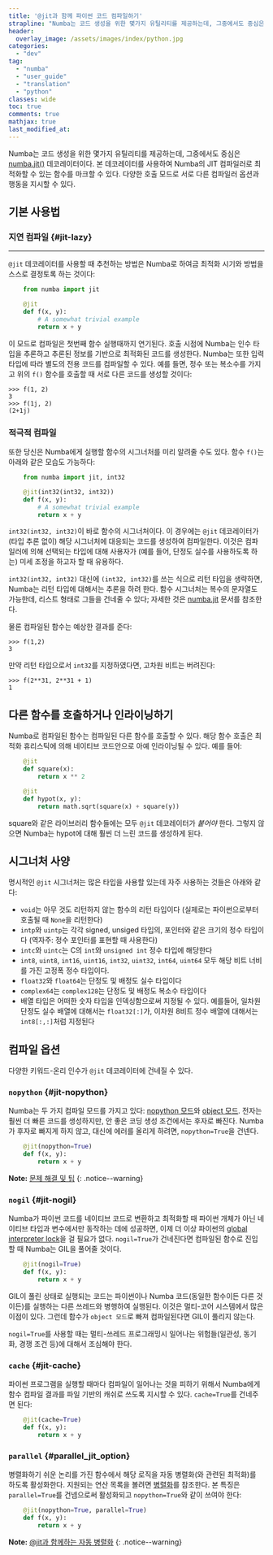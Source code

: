```yaml
---
title: '@jit과 함께 파이썬 코드 컴파일하기'
strapline: "Numba는 코드 생성을 위한 몇가지 유틸리티를 제공하는데, 그중에서도 중심은 numba.jit() 데코레이터이다."
header:
  overlay_image: /assets/images/index/python.jpg
categories:
  - "dev"
tag:
  - "numba"
  - "user_guide"
  - "translation"
  - "python"
classes: wide
toc: true
comments: true
mathjax: true
last_modified_at: 
---
```


Numba는 코드 생성을 위한 몇가지 유틸리티를 제공하는데, 그중에서도 중심은 [numba.jit()](http://numba.pydata.org/numba-doc/latest/reference/jit-compilation.html#numba.jit) 데코레이터이다.
본 데코레이터를 사용하여 Numba의 JIT 컴파일러로 최적화할 수 있는 함수를 마크할 수 있다.
다양한 호출 모드로 서로 다른 컴파일러 옵션과 행동을 지시할 수 있다.

## 기본 사용법

### 지연 컴파일 {#jit-lazy}
----------------

`@jit` 데코레이터를 사용할 때 추천하는 방법은 Numba로 하여금 최적화 시기와 방법을 스스로 결정토록 하는 것이다:

```python
    from numba import jit

    @jit
    def f(x, y):
        # A somewhat trivial example
        return x + y
```

이 모드로 컴파일은 첫번째 함수 실행때까지 연기된다. 
호출 시점에 Numba는 인수 타입을 추론하고 추론된 정보를 기반으로 최적화된 코드를 생성한다.
Numba는 또한 입력 타입에 따라 별도의 전용 코드를 컴파일할 수 있다.
예를 들면, 정수 또는 복소수를 가지고 위의 `f()` 함수를 호출할 때 서로 다른 코드를 생성할 것이다:

    >>> f(1, 2)
    3
    >>> f(1j, 2)
    (2+1j)

### 적극적 컴파일

또한 당신은 Numba에게 실행할 함수의 시그너처를 미리 알려줄 수도 있다. 
함수 `f()`는 아래와 같은 모습도 가능하다:

```python
    from numba import jit, int32

    @jit(int32(int32, int32))
    def f(x, y):
        # A somewhat trivial example
        return x + y
```

`int32(int32, int32)`이 바로 함수의 시그너처이다. 
이 경우에는 `@jit` 데코레이터가 (타입 추론 없이) 해당 시그너처에 대응되는 코드를 생성하여 컴파일한다.
이것은 컴파일러에 의해 선택되는 타입에 대해 사용자가 (예를 들어, 단정도 실수를 사용하도록 하는) 미세 조정을 하고자 할 때 유용하다.

`int32(int32, int32)` 대신에 `(int32, int32)`를 쓰는 식으로 리턴 타입을 생략하면, Numba는 리턴 타입에 대해서는 추론을 하려 한다.
함수 시그너처는 복수의 문자열도 가능한데, 리스트 형태로 그들을 건네줄 수 있다;
자세한 것은 [numba.jit](http://numba.pydata.org/numba-doc/latest/reference/jit-compilation.html#numba.jit) 문서를 참조한다.

물론 컴파일된 함수는 예상한 결과를 준다:

    >>> f(1,2)
    3

만약 리턴 타입으로서 `int32`를 지정하였다면, 고차원 비트는 버려진다:

    >>> f(2**31, 2**31 + 1)
    1

## 다른 함수를 호출하거나 인라이닝하기

Numba로 컴파일된 함수는 컴파일된 다른 함수를 호출할 수 있다.
해당 함수 호출은 최적화 휴리스틱에 의해 네이티브 코드안으로 아예 인라이닝될 수 있다.
예를 들어:

```python
    @jit
    def square(x):
        return x ** 2

    @jit
    def hypot(x, y):
        return math.sqrt(square(x) + square(y))
```

square와 같은 라이브러리 함수들에는 모두 `@jit` 데코레이터가 *붙어야* 한다.
그렇지 않으면 Numba는 hypot에 대해 훨씬 더 느린 코드를 생성하게 된다.

## 시그너처 사양

명시적인 `@jit` 시그너처는 많은 타입을 사용할 있는데 자주 사용하는 것들은 아래와 같다:

-   `void`는 아무 것도 리턴하지 않는 함수의 리턴 타입이다 (실제로는 파이썬으로부터 호출될 때 `None`을 리턴한다)
-   `intp`와 `uintp`는 각각 signed, unsiged 타입의, 포인터와 같은 크기의 정수 타입이다 (역자주: 정수 포인터를 표현할 때 사용한다)
-   `intc`와 `uintc`는 C의 `int`와 `unsigned int` 정수 타입에 해당한다
-   `int8`, `uint8`, `int16`, `uint16`, `int32`, `uint32`, `int64`, `uint64` 모두 해당 비트 너비를 가진 고정폭 정수 타입이다.
-   `float32`와 `float64`는 단정도 및 배정도 실수 타입이다
-   `complex64`는 `complex128`는 단정도 및 배정도 복소수 타입이다
-   배열 타입은 어떠한 숫자 타입을 인덱싱함으로써 지정될 수 있다. 
    예를들어, 일차원 단정도 실수 배열에 대해서는 `float32[:]`가, 이차원 8비트 정수 배열에 대해서는 `int8[:,:]`처럼 지정된다

## 컴파일 옵션 

다양한 키워드-온리 인수가 `@jit` 데코레이터에 건네질 수 있다.

### `nopython` {#jit-nopython}

Numba는 두 가지 컴파일 모드를 가지고 있다: [nopython 모드](http://numba.pydata.org/numba-doc/latest/glossary.html#term-nopython-mode)와 [object 모드](http://numba.pydata.org/numba-doc/latest/glossary.html#term-object-mode).
전자는 훨씬 더 빠른 코드를 생성하지만, 안 좋은 코딩 생성 조건에서는 후자로 빠진다.
Numba가 후자로 빠지게 하지 않고, 대신에 에러를 올리게 하려면, `nopython=True`을 건넨다.

```python
    @jit(nopython=True)
    def f(x, y):
        return x + y
```

**Note:** [문제 해결 및 팁](/dev/numba_user_troubleshoot#numba-troubleshooting)
{: .notice--warning}

### `nogil` {#jit-nogil}

Numba가 파이썬 코드를 네이티브 코드로 변환하고 최적화할 때
파이썬 개체가 아닌 네이티브 타입과 변수에서만 동작하는 데에 성공하면, 이제 더 이상 파이썬의 
[global interpreter lock](https://docs.python.org/3/glossary.html#term-global-interpreter-lock)을 걸 필요가 없다.
 `nogil=True`가 건네진다면 컴파일된 함수로 진입할 때 Numba는 GIL을 풀어줄 것이다.

```python
    @jit(nogil=True)
    def f(x, y):
        return x + y
```

GIL이 풀린 상태로 실행되는 코드는 파이썬이나 Numba 코드(동일한 함수이든 다른 것이든)를 실행하는 다른 쓰레드와 병행하여 실행된다.
이것은 멀티-코어 시스템에서 많은 이점이 있다.
그런데 함수가 `object 모드`로 빠져 컴파일된다면 GIL이 풀리지 않는다.

`nogil=True`를 사용할 때는 멀티-쓰레드 프로그래밍시 일어나는 위험들(일관성, 동기화, 경쟁 조건 등)에 대해서 조심해야 한다.

### `cache` {#jit-cache}

파이썬 프로그램을 실행할 때마다 컴파일이 일어나는 것을 피하기 위해서
Numba에게 함수 컴파일 결과를 파일 기반의 캐쉬로 쓰도록 지시할 수 있다.
`cache=True`를 건네주면 된다:

```python
    @jit(cache=True)
    def f(x, y):
        return x + y
```

### `parallel` {#parallel_jit_option}

병렬화하기 쉬운 논리를 가진 함수에서 해당 로직을 자동 병렬화(와 관련된 최적화)를 하도록 활성화한다.
지원되는 연산 목록을 볼려면 [병렬화](/dev/numba_user_parallel#numba-parallel)를 참조한다.
본 특징은 `parallel=True`를 건넴으로써 활성화되고 `nopython=True`와 같이 쓰여야 한다:

```python
    @jit(nopython=True, parallel=True)
    def f(x, y):
        return x + y
```

**Note:** [@jit과 함께하는 자동 병렬화](/dev/numba_user_parallel#numba-parallel)
{: .notice--warning}
